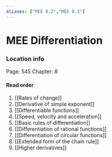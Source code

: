 ```yaml
---
aliases: ["MEE 8.2","MEE 8.3"]
---
```


# MEE Differentiation

### Location info
Page: 545
Chapter: 8

#### Read order

1) [[Rates of change]]
2) [[Derivative of simple exponent]]
3) [[Differentiable functions]]
4) [[Speed, velocity and acceleration]]
5) [[Basic rules of differentiation]]
6) [[Differentiation of rational functions]]
7) [[Differentiation of circular functions]]
8) [[Extended form of the chain rule]]
9) [[Higher derivatives]]